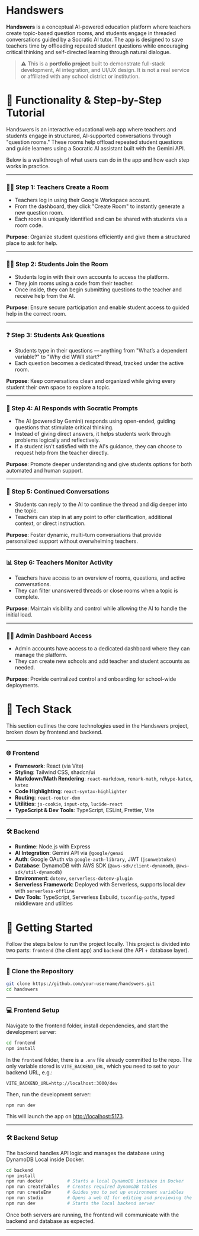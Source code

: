 # Handswers

**Handswers** is a conceptual AI-powered education platform where teachers create topic-based question rooms, and students engage in threaded conversations guided by a Socratic AI tutor. The app is designed to save teachers time by offloading repeated student questions while encouraging critical thinking and self-directed learning through natural dialogue.

> ⚠️ This is a **portfolio project** built to demonstrate full-stack development, AI integration, and UI/UX design. It is not a real service or affiliated with any school district or institution.

# 🧠 Functionality & Step-by-Step Tutorial

Handswers is an interactive educational web app where teachers and students engage in structured, AI-supported conversations through "question rooms." These rooms help offload repeated student questions and guide learners using a Socratic AI assistant built with the Gemini API.

Below is a walkthrough of what users can do in the app and how each step works in practice.

---

### 👩‍🏫 Step 1: Teachers Create a Room

- Teachers log in using their Google Workspace account.
- From the dashboard, they click "Create Room" to instantly generate a new question room.
- Each room is uniquely identified and can be shared with students via a room code.

**Purpose**: Organize student questions efficiently and give them a structured place to ask for help.

---

### 👨‍🎓 Step 2: Students Join the Room

- Students log in with their own accounts to access the platform.
- They join rooms using a code  from their teacher.
- Once inside, they can begin submitting questions to the teacher and receive help from the AI.

**Purpose**: Ensure secure participation and enable student access to guided help in the correct room.

---

### ❓ Step 3: Students Ask Questions

- Students type in their questions — anything from "What’s a dependent variable?" to "Why did WWII start?"
- Each question becomes a dedicated thread, tracked under the active room.

**Purpose**: Keep conversations clean and organized while giving every student their own space to explore a topic.

---

### 🤖 Step 4: AI Responds with Socratic Prompts

- The AI (powered by Gemini) responds using open-ended, guiding questions that stimulate critical thinking.
- Instead of giving direct answers, it helps students work through problems logically and reflectively.
- If a student isn't satisfied with the AI's guidance, they can choose to request help from the teacher directly.

**Purpose**: Promote deeper understanding and give students options for both automated and human support.

---

### 🔁 Step 5: Continued Conversations

- Students can reply to the AI to continue the thread and dig deeper into the topic.
- Teachers can step in at any point to offer clarification, additional context, or direct instruction.

**Purpose**: Foster dynamic, multi-turn conversations that provide personalized support without overwhelming teachers.

---

### 📊 Step 6: Teachers Monitor Activity

- Teachers have access to an overview of rooms, questions, and active conversations.
- They can filter unanswered threads or close rooms when a topic is complete.

**Purpose**: Maintain visibility and control while allowing the AI to handle the initial load.

---

### 🧑‍💼 Admin Dashboard Access

- Admin accounts have access to a dedicated dashboard where they can manage the platform.
- They can create new schools and add teacher and student accounts as needed.

**Purpose**: Provide centralized control and onboarding for school-wide deployments.

# 🧰 Tech Stack

This section outlines the core technologies used in the Handswers project, broken down by frontend and backend.

---

### 🌐 Frontend
- **Framework**: React (via Vite)
- **Styling**: Tailwind CSS, shadcn/ui
- **Markdown/Math Rendering**: `react-markdown`, `remark-math`, `rehype-katex`, `katex`
- **Code Highlighting**: `react-syntax-highlighter`
- **Routing**: `react-router-dom`
- **Utilities**: `js-cookie`, `input-otp`, `lucide-react`
- **TypeScript & Dev Tools**: TypeScript, ESLint, Prettier, Vite

---

### 🛠️ Backend
- **Runtime**: Node.js with Express
- **AI Integration**: Gemini API via `@google/genai`
- **Auth**: Google OAuth via `google-auth-library`, JWT (`jsonwebtoken`)
- **Database**: DynamoDB with AWS SDK (`@aws-sdk/client-dynamodb`, `@aws-sdk/util-dynamodb`)
- **Environment**: `dotenv`, `serverless-dotenv-plugin`
- **Serverless Framework**: Deployed with Serverless, supports local dev with `serverless-offline`
- **Dev Tools**: TypeScript, Serverless Esbuild, `tsconfig-paths`, typed middleware and utilities

# 🚀 Getting Started

Follow the steps below to run the project locally. This project is divided into two parts: `frontend` (the client app) and `backend` (the API + database layer).

---

### 📀 Clone the Repository

```bash
git clone https://github.com/your-username/handswers.git
cd handswers
```

---

### 💻 Frontend Setup

Navigate to the frontend folder, install dependencies, and start the development server:

```bash
cd frontend
npm install
```

In the `frontend` folder, there is a `.env` file already committed to the repo. The only variable stored is `VITE_BACKEND_URL`, which you need to set to your backend URL, e.g.:

```env
VITE_BACKEND_URL=http://localhost:3000/dev
```

Then, run the development server:

```bash
npm run dev
```

This will launch the app on [http://localhost:5173](http://localhost:5173).

---

### 🛠️ Backend Setup

The backend handles API logic and manages the database using DynamoDB Local inside Docker.

```bash
cd backend
npm install
npm run docker         # Starts a local DynamoDB instance in Docker
npm run createTables   # Creates required DynamoDB tables
npm run createEnv      # Guides you to set up environment variables
npm run studio         # Opens a web UI for editing and previewing the DynamoDB state (Optional)
npm run dev            # Starts the local backend server
```

Once both servers are running, the frontend will communicate with the backend and database as expected.

---
